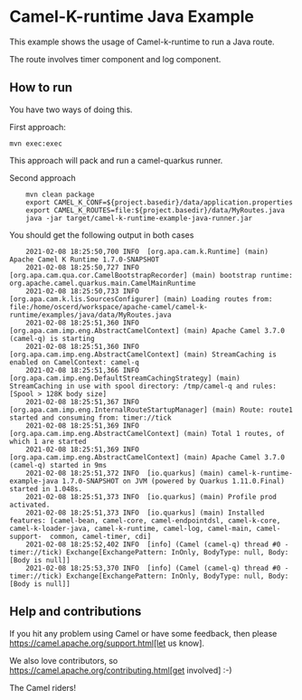 # Camel-K-runtime Java Example

This example shows the usage of Camel-k-runtime to run a Java route.

The route involves timer component and log component.

## How to run

You have two ways of doing this.

First approach:

    mvn exec:exec

This approach will pack and run a camel-quarkus runner.

Second approach

```
    mvn clean package
    export CAMEL_K_CONF=${project.basedir}/data/application.properties
    export CAMEL_K_ROUTES=file:${project.basedir}/data/MyRoutes.java
    java -jar target/camel-k-runtime-example-java-runner.jar
```

You should get the following output in both cases

```
    2021-02-08 18:25:50,700 INFO  [org.apa.cam.k.Runtime] (main) Apache Camel K Runtime 1.7.0-SNAPSHOT
    2021-02-08 18:25:50,727 INFO  [org.apa.cam.qua.cor.CamelBootstrapRecorder] (main) bootstrap runtime: org.apache.camel.quarkus.main.CamelMainRuntime
    2021-02-08 18:25:50,733 INFO  [org.apa.cam.k.lis.SourcesConfigurer] (main) Loading routes from: file:/home/oscerd/workspace/apache-camel/camel-k-runtime/examples/java/data/MyRoutes.java
    2021-02-08 18:25:51,360 INFO  [org.apa.cam.imp.eng.AbstractCamelContext] (main) Apache Camel 3.7.0 (camel-q) is starting
    2021-02-08 18:25:51,360 INFO  [org.apa.cam.imp.eng.AbstractCamelContext] (main) StreamCaching is enabled on CamelContext: camel-q
    2021-02-08 18:25:51,366 INFO  [org.apa.cam.imp.eng.DefaultStreamCachingStrategy] (main) StreamCaching in use with spool directory: /tmp/camel-q and rules: [Spool > 128K body size]
    2021-02-08 18:25:51,367 INFO  [org.apa.cam.imp.eng.InternalRouteStartupManager] (main) Route: route1 started and consuming from: timer://tick
    2021-02-08 18:25:51,369 INFO  [org.apa.cam.imp.eng.AbstractCamelContext] (main) Total 1 routes, of which 1 are started
    2021-02-08 18:25:51,369 INFO  [org.apa.cam.imp.eng.AbstractCamelContext] (main) Apache Camel 3.7.0 (camel-q) started in 9ms
    2021-02-08 18:25:51,372 INFO  [io.quarkus] (main) camel-k-runtime-example-java 1.7.0-SNAPSHOT on JVM (powered by Quarkus 1.11.0.Final) started in 1.048s. 
    2021-02-08 18:25:51,373 INFO  [io.quarkus] (main) Profile prod activated. 
    2021-02-08 18:25:51,373 INFO  [io.quarkus] (main) Installed features: [camel-bean, camel-core, camel-endpointdsl, camel-k-core, camel-k-loader-java, camel-k-runtime, camel-log, camel-main, camel-support-  common, camel-timer, cdi]
    2021-02-08 18:25:52,402 INFO  [info] (Camel (camel-q) thread #0 - timer://tick) Exchange[ExchangePattern: InOnly, BodyType: null, Body: [Body is null]]
    2021-02-08 18:25:53,370 INFO  [info] (Camel (camel-q) thread #0 - timer://tick) Exchange[ExchangePattern: InOnly, BodyType: null, Body: [Body is null]]
```

## Help and contributions

If you hit any problem using Camel or have some feedback, then please
https://camel.apache.org/support.html[let us know].

We also love contributors, so
https://camel.apache.org/contributing.html[get involved] :-)

The Camel riders!
